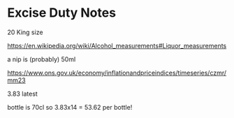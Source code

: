 # Excise Duty Notes

20 King size 



https://en.wikipedia.org/wiki/Alcohol_measurements#Liquor_measurements

a nip is (probably) 50ml

https://www.ons.gov.uk/economy/inflationandpriceindices/timeseries/czmr/mm23

3.83 latest

bottle is 70cl so 3.83x14 = 53.62 per bottle!

